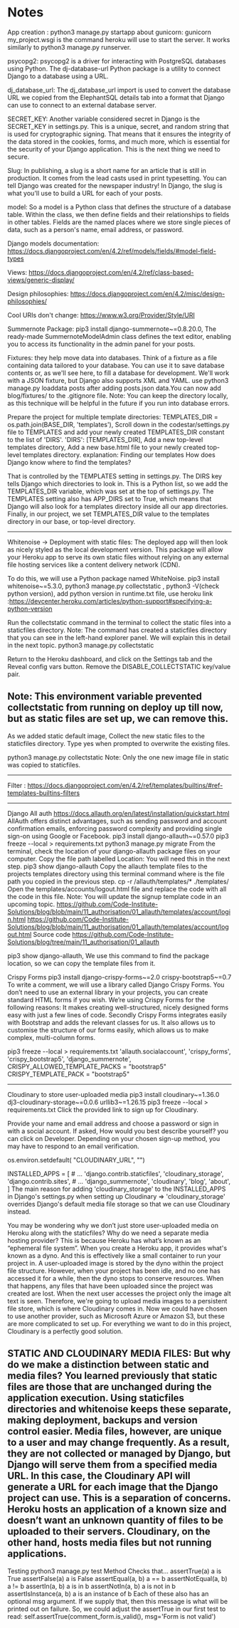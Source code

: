 # Notes
App creation : python3 manage.py startapp about
gunicorn: gunicorn my_project.wsgi is the command heroku will use to start the server. It works similarly to python3 manage.py runserver.

psycopg2: psycopg2 is a driver for interacting with PostgreSQL databases using Python. The dj-database-url Python package is a utility to connect Django to a database using a URL.

dj_database_url: The dj_database_url import is used to convert the database URL we copied from the ElephantSQL details tab into a format that Django can use to connect to an external database server.

SECRET_KEY: Another variable considered secret in Django is the SECRET_KEY in settings.py. This is a unique, secret, and random string that is used for cryptographic signing. That means that it ensures the integrity of the data stored in the cookies, forms, and much more, which is essential for the security of your Django application. This is the next thing we need to secure.

Slug: In publishing, a slug is a short name for an article that is still in production. It comes from the lead casts used in print typesetting. You can tell Django was created for the newspaper industry! In Django, the slug is what you'll use to build a URL for each of your posts.

model: So a model is a Python class that defines the structure of a database table. Within the class, we then define fields and their relationships
to fields in other tables.
Fields are the named places where we store single pieces of data, such as a person's
name, email address, or password.

 Django models documentation: https://docs.djangoproject.com/en/4.2/ref/models/fields/#model-field-types

 Views: https://docs.djangoproject.com/en/4.2/ref/class-based-views/generic-display/


 Design philosophies: https://docs.djangoproject.com/en/4.2/misc/design-philosophies/

 Cool URIs don't change: https://www.w3.org/Provider/Style/URI

Summernote Package: pip3 install django-summernote~=0.8.20.0, The ready-made SummernoteModelAdmin class defines the text editor, enabling you to access its functionality in the admin panel for your posts.

Fixtures: they help move data into databases. Think of a fixture as a file containing data tailored to your database. You can use it to save database contents or, as we'll see here, to fill a database for development. We'll work with a JSON fixture, but Django also supports XML and YAML. use python3 manage.py loaddata posts after adding posts.json data.You can now add blog/fixtures/ to the .gitignore file.
Note: You can keep the directory locally, as this technique will be helpful in the future if you run into database errors.


Prepare the project for multiple template directories: TEMPLATES_DIR = os.path.join(BASE_DIR, 'templates'), Scroll down in the codestar/settings.py file to TEMPLATES and add your newly created TEMPLATES_DIR constant to the list of 'DIRS'.
'DIRS': [TEMPLATES_DIR], Add a new top-level templates directory, Add a new base.html file to your newly created top-level templates directory.
explanation:
Finding our templates
How does Django know where to find the templates?

That is controlled by the TEMPLATES setting in settings.py.
The DIRS key tells Django which directories to look in. This is a Python list, so we add the TEMPLATES_DIR variable, which was set at the top of settings.py.
The TEMPLATES setting also has APP_DIRS set to True, which means that Django will also look for a templates directory inside all our app directories.
Finally, in our project, we set TEMPLATES_DIR value to the templates directory in our base, or top-level directory.

--------
Whitenoise -> Deployment with static files: The deployed app will then look as nicely styled as the local development version. This package will allow your Heroku app to serve its own static files without relying on any external file hosting services like a content delivery network (CDN).

To do this, we will use a Python package named WhiteNoise. pip3 install whitenoise~=5.3.0, python3 manage.py collectstatic , python3 -V(check python version), add python version in runtime.txt file, use heroku link :https://devcenter.heroku.com/articles/python-support#specifying-a-python-version

Run the collectstatic command in the terminal to collect the static files into a staticfiles directory.
Note: The command has created a staticfiles directory that you can see in the left-hand explorer panel. We will explain this in detail in the next topic.
python3 manage.py collectstatic

Return to the Heroku dashboard, and click on the Settings tab and the Reveal config vars button. Remove the DISABLE_COLLECTSTATIC key/value pair.

Note: This environment variable prevented collectstatic from running on deploy up till now, but as static files are set up, we can remove this.
--------

As we added static default image, Collect the new static files to the staticfiles directory. Type yes when prompted to overwrite the existing files.

python3 manage.py collectstatic
Note: Only the one new image file in static was copied to staticfiles.

-------------
Filter : https://docs.djangoproject.com/en/4.2/ref/templates/builtins/#ref-templates-builtins-filters

-------------
Django All auth https://docs.allauth.org/en/latest/installation/quickstart.html
AllAuth offers distinct advantages, such as sending password and account confirmation emails, enforcing password complexity and providing single sign-on using Google or Facebook.
pip3 install django-allauth~=0.57.0
pip3 freeze --local > requirements.txt
python3 manage.py migrate
From the terminal, check the location of your django-allauth package files on your computer. Copy the file path labelled Location:
You will need this in the next step.
pip3 show django-allauth
Copy the allauth template files to the projects templates directory using this terminal command where <Location> is the file path you copied in the previous step.
cp -r <Location>/allauth/templates/* ./templates/
Open the templates/accounts/logout.html file and replace the code with all the code in this file.
Note: You will update the signup template code in an upcoming topic.
https://github.com/Code-Institute-Solutions/blog/blob/main/11_authorisation/01_allauth/templates/account/login.html
https://github.com/Code-Institute-Solutions/blog/blob/main/11_authorisation/01_allauth/templates/account/logout.html
Source code
https://github.com/Code-Institute-Solutions/blog/tree/main/11_authorisation/01_allauth


pip3 show django-allauth, We use this command to find the package location, so we can copy the template files from it.

Crispy Forms
pip3 install django-crispy-forms~=2.0 crispy-bootstrap5~=0.7
To write a comment, we will use a library
called Django Crispy Forms. You don’t need to use an external library in your projects, you
can create standard HTML forms if you wish. We’re using Crispy Forms for the following reasons:
It makes creating well-structured, nicely designed
forms easy with just a few lines of code. Secondly Crispy Forms integrates easily with
Bootstrap and adds the relevant classes for us. It also allows us to customise the structure
of our forms easily, which allows us to make complex, multi-column forms.

pip3 freeze --local > requirements.txt
'allauth.socialaccount',
'crispy_forms',
'crispy_bootstrap5',
'django_summernote',
CRISPY_ALLOWED_TEMPLATE_PACKS = "bootstrap5"
CRISPY_TEMPLATE_PACK = "bootstrap5"

------------------------------------------------------
Cloudinary to store user-uploaded media
pip3 install cloudinary~=1.36.0 dj3-cloudinary-storage~=0.0.6 urllib3~=1.26.15
pip3 freeze --local > requirements.txt
Click the provided link to sign up for Cloudinary.

Provide your name and email address and choose a password or sign in with a social account.
If asked, How would you best describe yourself? you can click on Developer.
Depending on your chosen sign-up method, you may have to respond to an email verification.

os.environ.setdefault(
    "CLOUDINARY_URL", "<URL copied from Cloudinary in last step>")

INSTALLED_APPS = [
    # …
    'django.contrib.staticfiles',
    'cloudinary_storage',
    'django.contrib.sites',
    # …
    'django_summernote',
    'cloudinary',
    'blog',
    'about',
]
The main reason for adding 'cloudinary_storage' to the INSTALLED_APPS in Django's settings.py when setting up Cloudinary => 'cloudinary_storage' overrides Django's default media file storage so that we can use Cloudinary instead.


You may be wondering why we don’t just store user-uploaded media on Heroku along with the
staticfiles?
Why do we need a separate media hosting provider?
This is because Heroku has what’s known as an “ephemeral file system”.
When you create a Heroku app, it provides what's known as a dyno.
And this is effectively like a small container to run your project in.
A user-uploaded image is stored by the dyno within the project file structure.
However, when your project has been idle, and no one has accessed it for a while, then
the dyno stops to conserve resources.
When that happens, any files that have been uploaded since the project was created are
lost.
When the next user accesses the project only the image alt text is seen.
Therefore, we're going to upload media images to a persistent file store, which is where
Cloudinary comes in.
Now we could have chosen to use another provider, such as Microsoft Azure or Amazon S3, but
these are more complicated to set up.
For everything we want to do in this project, Cloudinary is a perfectly good solution.

STATIC AND CLOUDINARY MEDIA FILES:
But why do we make a distinction between static and media files?
You learned previously that static files are those that are unchanged during the application
execution.
Using staticfiles directories and whitenoise keeps these separate, making deployment, backups
and version control easier.
Media files, however, are unique to a user and may change frequently.
As a result, they are not collected or managed by Django, but Django will serve them from
a specified media URL.
In this case, the Cloudinary API will generate a URL for each image that the Django project
can use.
This is a separation of concerns.
Heroku hosts an application of a known size and doesn’t want an unknown quantity of
files to be uploaded to their servers.
Cloudinary, on the other hand, hosts media files but not running applications.
---------------------

Testing
python3 manage.py test
Method	Checks that...
assertTrue(a)	a is True
assertFalse(a)	a is False
assertEqual(a, b)	a == b
assertNotEqual(a, b)	a != b
assertIn(a, b)	a is in b
assertNotIn(a, b)	a is not in b
assertIsInstance(a, b)	a is an instance of b
Each of these also has an optional msg argument. If we supply that, then this message is what will be printed out on failure. So, we could adjust the assertTrue in our first test to read:
self.assertTrue(comment_form.is_valid(), msg='Form is not valid')
